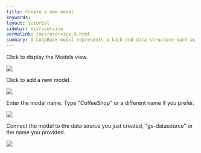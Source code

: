 ```yaml
---
title: Create a new model
keywords:
layout: tutorial
sidebar: microservice
permalink: /microservice-3.html
summary: A LoopBack model represents a back-end data structure such as a database table.  A model is a JavaScript object with both Node and REST APIs.
---
```


Click to display the Models view.

![](http://content.screencast.com/users/RandMck/folders/Jing/media/98208e17-d3e5-4edb-9ccd-eda6006c05b5/00000540.png)

Click to add a new model.

![](http://content.screencast.com/users/RandMck/folders/Jing/media/ba88ffb4-7ef2-4eee-ae44-1b3158cab5fd/00000523.png)

Enter the model name.  Type "CoffeeShop" or a different name if you prefer.

![](http://content.screencast.com/users/RandMck/folders/Jing/media/63b08253-caa2-402a-a809-33d8edf99762/00000541.png)

Connect the model to the data source you just created, "gs-datasource" or the name you provided.

![](http://content.screencast.com/users/RandMck/folders/Jing/media/d37b1aef-e6f0-4b8c-a2b2-ca6ec20679a4/00000542.png)
